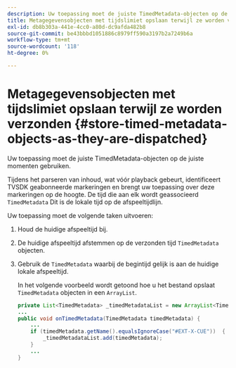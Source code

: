 ```yaml
---
description: Uw toepassing moet de juiste TimedMetadata-objecten op de juiste momenten gebruiken.
title: Metagegevensobjecten met tijdslimiet opslaan terwijl ze worden verzonden
exl-id: db8b303a-441e-4cc0-a80d-dc9afda482b8
source-git-commit: be43bbbd1051886c8979ff590a3197b2a7249b6a
workflow-type: tm+mt
source-wordcount: '118'
ht-degree: 0%

---
```


# Metagegevensobjecten met tijdslimiet opslaan terwijl ze worden verzonden {#store-timed-metadata-objects-as-they-are-dispatched}

Uw toepassing moet de juiste TimedMetadata-objecten op de juiste momenten gebruiken.

Tijdens het parseren van inhoud, wat vóór playback gebeurt, identificeert TVSDK geabonneerde markeringen en brengt uw toepassing over deze markeringen op de hoogte. De tijd die aan elk wordt geassocieerd `TimedMetadata` Dit is de lokale tijd op de afspeeltijdlijn.

Uw toepassing moet de volgende taken uitvoeren:

1. Houd de huidige afspeeltijd bij.
1. De huidige afspeeltijd afstemmen op de verzonden tijd `TimedMetadata` objecten.

1. Gebruik de `TimedMetadata` waarbij de begintijd gelijk is aan de huidige lokale afspeeltijd.

   In het volgende voorbeeld wordt getoond hoe u het bestand opslaat `TimedMetadata` objecten in een `ArrayList`.

   ```java
   private List<TimedMetadata> _timedMetadataList = new ArrayList<TimedMetadata>(); 
   ... 
   public void onTimedMetadata(TimedMetadata timedMetadata) { 
       ... 
       if (timedMetadata.getName().equalsIgnoreCase("#EXT-X-CUE"))  { 
           _timedMetadataList.add(timedMetadata); 
       } 
       ... 
   }
   ```
